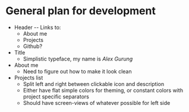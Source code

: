 # General plan for development

* Header -- Links to: 
    * About me
    * Projects
    * Github?
* Title
    * Simplistic typeface, my name is _Alex Gurung_
* About me
    * Need to figure out how to make it look clean
* Projects list
    * Split left and right between clickable icon and description
    * Either have flat simple colors for theming, or constant colors with project specific separators
    * Should have screen-views of whatever possible for left side